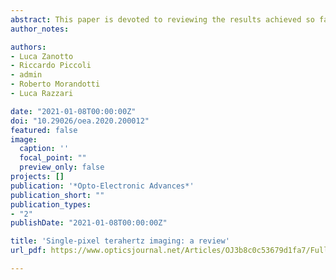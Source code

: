 ```yaml
---
abstract: This paper is devoted to reviewing the results achieved so far in the application of the single-pixel imaging technique to terahertz (THz) systems. The use of THz radiation for imaging purposes has been largely explored in the last twenty years, due to the unique capabilities of this kind of radiation in interrogating material properties. However, THz imaging systems are still limited by the long acquisition time required to reconstruct the object image and significant efforts have been recently directed to overcome this drawback. One of the most promising approaches in this sense is the so-called "single-pixel" imaging, which in general enables image reconstruction by patterning the beam probing the object and measuring the total transmission (or reflection) with a single-pixel detector (i.e., with no spatial resolution). The main advantages of such technique are that i) no bulky moving parts are required to raster-scan the object and ii) compressed sensing (CS) algorithms, which allow an appropriate reconstruction of the image with an incomplete set of measurements, can be successfully implemented. Overall, this can result in a reduction of the acquisition time. In this review, we cover the experimental solutions proposed to implement such imaging technique at THz frequencies, as well as some practical uses for typical THz applications.
author_notes:

authors:
- Luca Zanotto
- Riccardo Piccoli
- admin
- Roberto Morandotti
- Luca Razzari

date: "2021-01-08T00:00:00Z"
doi: "10.29026/oea.2020.200012"
featured: false
image:
  caption: ''
  focal_point: ""
  preview_only: false
projects: []
publication: '*Opto-Electronic Advances*'
publication_short: ""
publication_types:
- "2"
publishDate: "2021-01-08T00:00:00Z"

title: 'Single-pixel terahertz imaging: a review'
url_pdf: https://www.opticsjournal.net/Articles/OJ3b8c0c53679d1fa7/FullText

---
```

